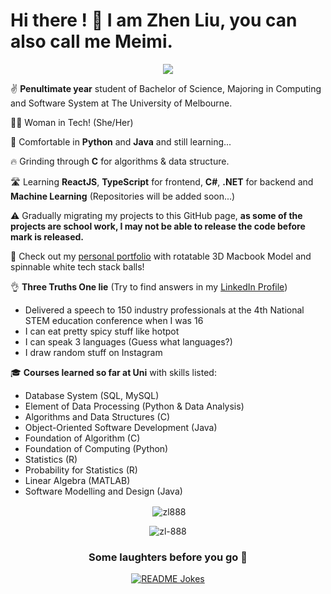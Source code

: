 <h1> Hi there ! 👋 I am Zhen Liu, you can also call me Meimi.</h1>

<p align='center'><img src="https://komarev.com/ghpvc/?username=ZyLen888"/></p>

✌️ **Penultimate year** student of Bachelor of Science, Majoring in Computing and Software System at The University of Melbourne. 

🙋‍♀️ Woman in Tech! (She/Her)

💪 Comfortable in **Python** and **Java** and still learning...  

🔥 Grinding through **C** for algorithms & data structure.

🛣 Learning **ReactJS**, **TypeScript** for frontend, **C#**, **.NET** for backend and **Machine Learning** (Repositories will be added soon...)  

⚠️ Gradually migrating my projects to this GitHub page, **as some of the projects are school work, I may not be able to release the code before mark is released.** 

👀 Check out my [personal portfolio](https://zhenliu.me/) with rotatable 3D Macbook Model and spinnable white tech stack balls! 

👌 **Three Truths One lie** (Try to find answers in my [LinkedIn Profile](https://www.linkedin.com/in/zhenliumeimiliu/))
   - Delivered a speech to 150 industry professionals at the 4th National STEM education conference when I was 16
   - I can eat pretty spicy stuff like hotpot
   - I can speak 3 languages (Guess what languages?)
   - I draw random stuff on Instagram

🎓 **Courses learned so far at Uni** with skills listed:
   - Database System (SQL, MySQL)
   - Element of Data Processing (Python & Data Analysis) 
   - Algorithms and Data Structures (C) 
   - Object-Oriented Software Development (Java)
   - Foundation of Algorithm (C)
   - Foundation of Computing (Python) 
   - Statistics (R)
   - Probability for Statistics (R)
   - Linear Algebra (MATLAB)
   - Software Modelling and Design (Java)

    
<p align='center'>&nbsp;<img align="center" src="https://github-readme-stats.vercel.app/api?username=ZyLen888&show_icons=true&locale=en" alt="zl888" /></p>

<p align='center'><img align="center" src="https://github-readme-streak-stats.herokuapp.com/?user=ZyLen888&" alt="zl-888" /></p>

<h3 align='center'>Some laughters before you go 🤣</h3>

<p align='center'><a href="https://readme-jokes.vercel.app"><img align="center" src="https://readme-jokes.vercel.app/api" alt="README Jokes"></a></p>
   
<!--
**ZyLen888/ZyLen888** is a ✨ _special_ ✨ repository because its `README.md` (this file) appears on your GitHub profile.

Here are some ideas to get you started:

- 🔭 I’m currently working on ...
- 🌱 I’m currently learning ...
- 👯 I’m looking to collaborate on ...
- 🤔 I’m looking for help with ...
- 💬 Ask me about ...
- 📫 How to reach me: ...
- 😄 Pronouns: ...
- ⚡ Fun fact: ...
-->
